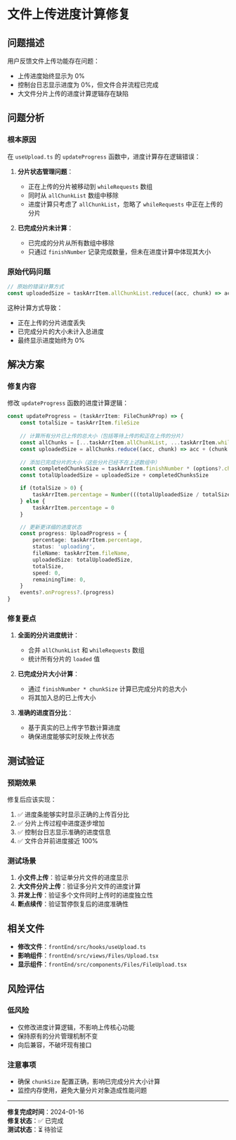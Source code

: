 # 文件上传进度计算修复

## 问题描述

用户反馈文件上传功能存在问题：
- 上传进度始终显示为 0%
- 控制台日志显示进度为 0%，但文件合并流程已完成
- 大文件分片上传的进度计算逻辑存在缺陷

## 问题分析

### 根本原因

在 `useUpload.ts` 的 `updateProgress` 函数中，进度计算存在逻辑错误：

1. **分片状态管理问题**：
   - 正在上传的分片被移动到 `whileRequests` 数组
   - 同时从 `allChunkList` 数组中移除
   - 进度计算只考虑了 `allChunkList`，忽略了 `whileRequests` 中正在上传的分片

2. **已完成分片未计算**：
   - 已完成的分片从所有数组中移除
   - 只通过 `finishNumber` 记录完成数量，但未在进度计算中体现其大小

### 原始代码问题

```typescript
// 原始的错误计算方式
const uploadedSize = taskArrItem.allChunkList.reduce((acc, chunk) => acc + (chunk.loaded || 0), 0)
```

这种计算方式导致：
- 正在上传的分片进度丢失
- 已完成分片的大小未计入总进度
- 最终显示进度始终为 0%

## 解决方案

### 修复内容

修改 `updateProgress` 函数的进度计算逻辑：

```typescript
const updateProgress = (taskArrItem: FileChunkProp) => {
    const totalSize = taskArrItem.fileSize
    
    // 计算所有分片已上传的总大小（包括等待上传的和正在上传的分片）
    const allChunks = [...taskArrItem.allChunkList, ...taskArrItem.whileRequests]
    const uploadedSize = allChunks.reduce((acc, chunk) => acc + (chunk.loaded || 0), 0)
    
    // 添加已完成分片的大小（这些分片已经不在上述数组中）
    const completedChunksSize = taskArrItem.finishNumber * (options?.chunkSize || DEFAULT_OPTIONS.chunkSize!)
    const totalUploadedSize = uploadedSize + completedChunksSize

    if (totalSize > 0) {
        taskArrItem.percentage = Number(((totalUploadedSize / totalSize) * 100).toFixed(2))
    } else {
        taskArrItem.percentage = 0
    }

    // 更新更详细的进度状态
    const progress: UploadProgress = {
        percentage: taskArrItem.percentage,
        status: 'uploading',
        fileName: taskArrItem.fileName,
        uploadedSize: totalUploadedSize,
        totalSize,
        speed: 0,
        remainingTime: 0,
    }
    events?.onProgress?.(progress)
}
```

### 修复要点

1. **全面的分片进度统计**：
   - 合并 `allChunkList` 和 `whileRequests` 数组
   - 统计所有分片的 `loaded` 值

2. **已完成分片大小计算**：
   - 通过 `finishNumber * chunkSize` 计算已完成分片的总大小
   - 将其加入总的已上传大小

3. **准确的进度百分比**：
   - 基于真实的已上传字节数计算进度
   - 确保进度能够实时反映上传状态

## 测试验证

### 预期效果

修复后应该实现：
1. ✅ 进度条能够实时显示正确的上传百分比
2. ✅ 分片上传过程中进度逐步增加
3. ✅ 控制台日志显示准确的进度信息
4. ✅ 文件合并前进度接近 100%

### 测试场景

1. **小文件上传**：验证单分片文件的进度显示
2. **大文件分片上传**：验证多分片文件的进度计算
3. **并发上传**：验证多个文件同时上传时的进度独立性
4. **断点续传**：验证暂停恢复后的进度准确性

## 相关文件

- **修改文件**：`frontEnd/src/hooks/useUpload.ts`
- **影响组件**：`frontEnd/src/views/Files/Upload.tsx`
- **显示组件**：`frontEnd/src/components/Files/FileUpload.tsx`

## 风险评估

### 低风险
- 仅修改进度计算逻辑，不影响上传核心功能
- 保持原有的分片管理机制不变
- 向后兼容，不破坏现有接口

### 注意事项
- 确保 `chunkSize` 配置正确，影响已完成分片大小计算
- 监控内存使用，避免大量分片对象造成性能问题

---

**修复完成时间**：2024-01-16  
**修复状态**：✅ 已完成  
**测试状态**：⏳ 待验证